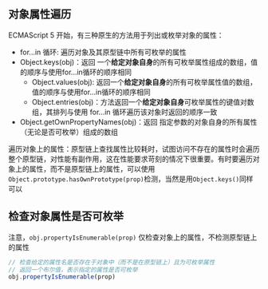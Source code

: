 
## 对象属性遍历
ECMAScript 5 开始，有三种原生的方法用于列出或枚举对象的属性：
* for...in 循环: 遍历对象及其原型链中所有可枚举的属性
* Object.keys(obj)：返回 一个**给定对象自身**的所有可枚举属性组成的数组，值的顺序与使用for...in循环的顺序相同
    * Object.values(obj): 返回一个**给定对象自身**的所有可枚举属性值的数组，值的顺序与使用for...in循环的顺序相同
    * Object.entries(obj)：方法返回一个**给定对象自身**可枚举属性的键值对数组，其排列与使用 for...in 循环遍历该对象时返回的顺序一致
* Object.getOwnPropertyNames(obj)：返回 指定参数的对象自身的所有属性（无论是否可枚举）组成的数组

遍历对象上的属性：原型链上查找属性比较耗时，试图访问不存在的属性时会遍历整个原型链，对性能有副作用，这在性能要求苛刻的情况下很重要。有时要遍历对象上的属性，而不是原型链上的属性，可以使用`Object.prototype.hasOwnPrototype(prop)`检测，当然是用`Object.keys()`同样可以

## 检查对象属性是否可枚举
注意，`obj.propertyIsEnumerable(prop)` 仅检查对象上的属性，不检测原型链上的属性
```js
// 检查给定的属性名是否存在于对象中（而不是在原型链上）且为可枚举属性
// 返回一个布尔值，表示指定的属性是否可枚举
obj.propertyIsEnumerable(prop)
```